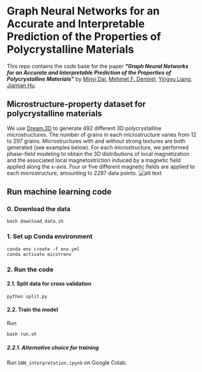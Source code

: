 # Graph Neural Networks for an Accurate and Interpretable Prediction of the Properties of Polycrystalline Materials 

This repo contains the code base for the paper ***"Graph Neural Networks for an Accurate and Interpretable Prediction of the Properties of Polycrystalline Materials"*** by [Minyi Dai](https://mesomod.weebly.com/people.html), [Mehmet F. Demirel](https://cs.wisc.edu/~demirel), [Yingyu Liang](https://cs.wisc.edu/~yliang), [Jiamian Hu](https://mesomod.weebly.com/people.html).

## Microstructure-property dataset for polycrystalline materials
We use [Dream.3D](http://dream3d.bluequartz.net/) to generate 492 different 3D polycrystalline microstructures. The number of grains in each microstructure varies from 12 to 297 grains. Microstructures with and without strong textures are both generated (see examples below). For each microstructure, we performed phase-field modeling to obtain the 3D distributions of local magnetization and the associated local magnetostriction induced by a magnetic field applied along the x-axis. Four or five different magnetic fields are applied to each microstructure, amounting to 2287 data points.
![alt text](https://github.com/mehmetfdemirel/microstructure/blob/master/img/microstructure.png)

## Run machine learning code

### 0. Download the data

```
bash download_data.sh
```

### 1. Set up Conda environment
```
conda env create -f env.yml
conda activate micstrenv
```

### 2. Run the code

#### 2.1. Split data for cross validation
```
python split.py
```

#### 2.2. Train the model
Run  
```
bash run.sh
```
##### 2.2.1. Alternative choice for training
Run `GNN_interpretation.ipynb` on Google Colab.

